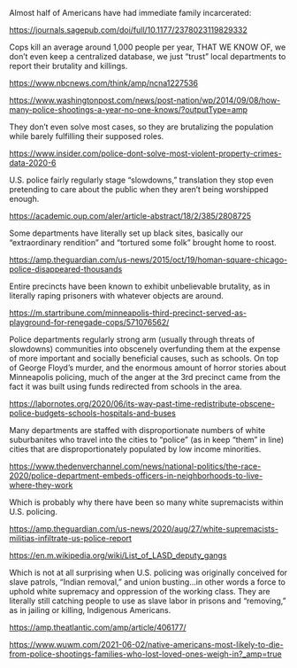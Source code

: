 Almost half of Americans have had immediate family incarcerated:

https://journals.sagepub.com/doi/full/10.1177/2378023119829332

Cops kill an average around 1,000 people per year, THAT WE KNOW OF, we don’t even keep a centralized database, we just “trust” local departments to report their brutality and killings.

https://www.nbcnews.com/think/amp/ncna1227536

https://www.washingtonpost.com/news/post-nation/wp/2014/09/08/how-many-police-shootings-a-year-no-one-knows/?outputType=amp

They don’t even solve most cases, so they are brutalizing the population while barely fulfilling their supposed roles.

https://www.insider.com/police-dont-solve-most-violent-property-crimes-data-2020-6

U.S. police fairly regularly stage “slowdowns,” translation they stop even pretending to care about the public when they aren’t being worshipped enough.

https://academic.oup.com/aler/article-abstract/18/2/385/2808725

Some departments have literally set up black sites, basically our “extraordinary rendition” and “tortured some folk” brought home to roost.

https://amp.theguardian.com/us-news/2015/oct/19/homan-square-chicago-police-disappeared-thousands

Entire precincts have been known to exhibit unbelievable brutality, as in literally raping prisoners with whatever objects are around.

https://m.startribune.com/minneapolis-third-precinct-served-as-playground-for-renegade-cops/571076562/

Police departments regularly strong arm (usually through threats of slowdowns) communities into obscenely overfunding them at the expense of more important and socially beneficial causes, such as schools. On top of George Floyd’s murder, and the enormous amount of horror stories about Minneapolis policing, much of the anger at the 3rd precinct came from the fact it was built using funds redirected from schools in the area.

https://labornotes.org/2020/06/its-way-past-time-redistribute-obscene-police-budgets-schools-hospitals-and-buses

Many departments are staffed with disproportionate numbers of white suburbanites who travel into the cities to “police” (as in keep “them” in line) cities that are disproportionately populated by low income minorities.

https://www.thedenverchannel.com/news/national-politics/the-race-2020/police-department-embeds-officers-in-neighborhoods-to-live-where-they-work

Which is probably why there have been so many white supremacists within U.S. policing.

https://amp.theguardian.com/us-news/2020/aug/27/white-supremacists-militias-infiltrate-us-police-report

https://en.m.wikipedia.org/wiki/List_of_LASD_deputy_gangs

Which is not at all surprising when U.S. policing was originally conceived for slave patrols, “Indian removal,” and union busting…in other words a force to uphold white supremacy and oppression of the working class. They are literally still catching people to use as slave labor in prisons and “removing,” as in jailing or killing, Indigenous Americans.

https://amp.theatlantic.com/amp/article/406177/

https://www.wuwm.com/2021-06-02/native-americans-most-likely-to-die-from-police-shootings-families-who-lost-loved-ones-weigh-in?_amp=true
